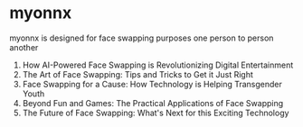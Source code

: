 # myonnx
myonnx is designed for face swapping purposes one person to person another 

1. How AI-Powered Face Swapping is Revolutionizing Digital Entertainment
2. The Art of Face Swapping: Tips and Tricks to Get it Just Right
3. Face Swapping for a Cause: How Technology is Helping Transgender Youth
4. Beyond Fun and Games: The Practical Applications of Face Swapping
5. The Future of Face Swapping: What's Next for this Exciting Technology
